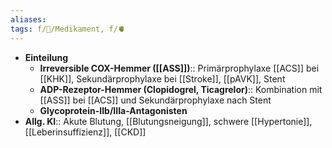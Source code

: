 ```yaml
---
aliases: 
tags: f/💊/Medikament, f/🫀
---
```

- **Einteilung**
	- **Irreversible COX-Hemmer ([[ASS]])**:: Primärprophylaxe [[ACS]] bei [[KHK]], Sekundärprophylaxe bei [[Stroke]], [[pAVK]], Stent
	- **ADP-Rezeptor-Hemmer (Clopidogrel, Ticagrelor)**:: Kombination mit [[ASS]] bei [[ACS]] und Sekundärprophylaxe nach Stent
	- **Glycoprotein-IIb/IIIa-Antagonisten**
- **Allg. KI**:: Akute Blutung, [[Blutungsneigung]], schwere [[Hypertonie]], [[Leberinsuffizienz]], [[CKD]]